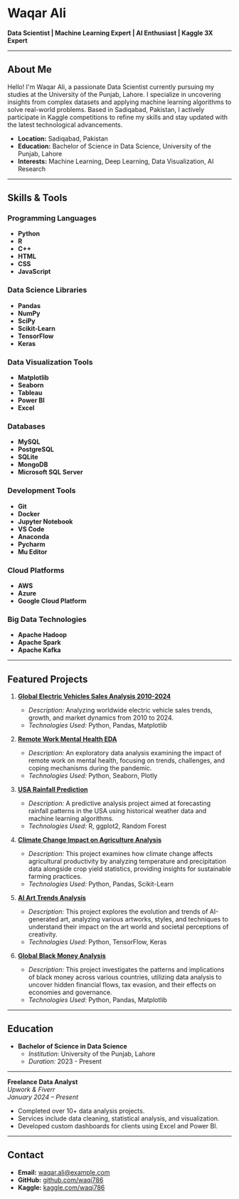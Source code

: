 # Waqar Ali

**Data Scientist | Machine Learning Expert | AI Enthusiast | Kaggle 3X Expert**

---

## About Me

Hello! I'm Waqar Ali, a passionate Data Scientist currently pursuing my studies at the University of the Punjab, Lahore. I specialize in uncovering insights from complex datasets and applying machine learning algorithms to solve real-world problems. Based in Sadiqabad, Pakistan, I actively participate in Kaggle competitions to refine my skills and stay updated with the latest technological advancements.

- **Location:** Sadiqabad, Pakistan
- **Education:** Bachelor of Science in Data Science, University of the Punjab, Lahore
- **Interests:** Machine Learning, Deep Learning, Data Visualization, AI Research

---

## Skills & Tools

### Programming Languages

- **Python**
- **R**
- **C++**
- **HTML**
- **CSS**
- **JavaScript**

### Data Science Libraries

- **Pandas**
- **NumPy**
- **SciPy**
- **Scikit-Learn**
- **TensorFlow**
- **Keras**

### Data Visualization Tools

- **Matplotlib**
- **Seaborn**
- **Tableau**
- **Power BI**
- **Excel**

### Databases

- **MySQL**
- **PostgreSQL**
- **SQLite**
- **MongoDB**
- **Microsoft SQL Server**

### Development Tools

- **Git**
- **Docker**
- **Jupyter Notebook**
- **VS Code**
- **Anaconda**
- **Pycharm**
- **Mu Editor**

### Cloud Platforms

- **AWS**
- **Azure**
- **Google Cloud Platform**

### Big Data Technologies

- **Apache Hadoop**
- **Apache Spark**
- **Apache Kafka**

---

## Featured Projects

1. **[Global Electric Vehicles Sales Analysis 2010-2024](https://github.com/waqi786/Global-Electric-Vehicles-Sales-Analysis-2010-2024)**
   - *Description:* Analyzing worldwide electric vehicle sales trends, growth, and market dynamics from 2010 to 2024.
   - *Technologies Used:* Python, Pandas, Matplotlib

2. **[Remote Work Mental Health EDA](https://github.com/waqi786/Remote-Work-Mental-Health-EDA)**
   - *Description:* An exploratory data analysis examining the impact of remote work on mental health, focusing on trends, challenges, and coping mechanisms during the pandemic.
   - *Technologies Used:* Python, Seaborn, Plotly

3. **[USA Rainfall Prediction](https://github.com/waqi786/USA-Rainfall-Prediction)**
   - *Description:* A predictive analysis project aimed at forecasting rainfall patterns in the USA using historical weather data and machine learning algorithms.
   - *Technologies Used:* R, ggplot2, Random Forest

4. **[Climate Change Impact on Agriculture Analysis](https://github.com/waqi786/Climate-Change-Impact-on-Agriculture-Analysis)**
   - *Description:* This project examines how climate change affects agricultural productivity by analyzing temperature and precipitation data alongside crop yield statistics, providing insights for sustainable farming practices.
   - *Technologies Used:* Python, Pandas, Scikit-Learn

5. **[AI Art Trends Analysis](https://github.com/waqi786/AI-Art-Trends-Analysis)**
   - *Description:* This project explores the evolution and trends of AI-generated art, analyzing various artworks, styles, and techniques to understand their impact on the art world and societal perceptions of creativity.
   - *Technologies Used:* Python, TensorFlow, Keras

6. **[Global Black Money Analysis](https://github.com/waqi786/Global-Black-Money-Analysis)**
   - *Description:* This project investigates the patterns and implications of black money across various countries, utilizing data analysis to uncover hidden financial flows, tax evasion, and their effects on economies and governance.
   - *Technologies Used:* Python, Pandas, Matplotlib

---

## Education

- **Bachelor of Science in Data Science**
  - *Institution:* University of the Punjab, Lahore
  - *Duration:* 2023 - Present

---

**Freelance Data Analyst**  
*Upwork & Fiverr*  
*January 2024 – Present*

- Completed over 10+ data analysis projects.
- Services include data cleaning, statistical analysis, and visualization.
- Developed custom dashboards for clients using Excel and Power BI.

---

## Contact

- **Email:** [waqar.ali@example.com](mailto:waqaralidm20838@example.com)
- **GitHub:** [github.com/waqi786](https://github.com/waqi786)
- **Kaggle:** [kaggle.com/waqi786](https://www.kaggle.com/waqi786)



